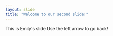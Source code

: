 ```yaml
---
layout: slide
title: "Welcome to our second slide!"
---
```

This is Emily's slide
Use the left arrow to go back!